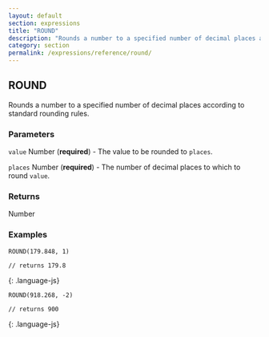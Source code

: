 ```yaml
---
layout: default
section: expressions
title: "ROUND"
description: "Rounds a number to a specified number of decimal places according to standard rounding rules."
category: section
permalink: /expressions/reference/round/
---
```


## ROUND

Rounds a number to a specified number of decimal places according to standard rounding rules.

### Parameters

`value` Number (__required__) - The value to be rounded to `places`.

`places` Number (__required__) - The number of decimal places to which to round `value`.

### Returns

Number

### Examples

~~~
ROUND(179.848, 1)

// returns 179.8
~~~
{: .language-js}


~~~
ROUND(918.268, -2)

// returns 900
~~~
{: .language-js}